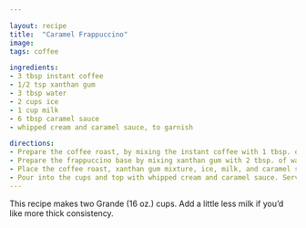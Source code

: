 ```yaml
---

layout: recipe
title:  "Caramel Frappuccino"
image:
tags: coffee

ingredients:
- 3 tbsp instant coffee
- 1/2 tsp xanthan gum
- 3 tbsp water
- 2 cups ice
- 1 cup milk
- 6 tbsp caramel sauce
- whipped cream and caramel sauce, to garnish

directions:
- Prepare the coffee roast, by mixing the instant coffee with 1 tbsp. of water.
- Prepare the frappuccino base by mixing xanthan gum with 2 tbsp. of water. (It’s okay to have lumps. They’ll disappear once blended.)
- Place the coffee roast, xanthan gum mixture, ice, milk, and caramel sauce into a blender. Blend on low speed for a few seconds, then on a max speed for about 10 seconds, or until the frappuccino is smooth.
- Pour into the cups and top with whipped cream and caramel sauce. Serve immediately.
---
```


This recipe makes two Grande (16 oz.) cups. Add a little less milk if you’d like more thick consistency.